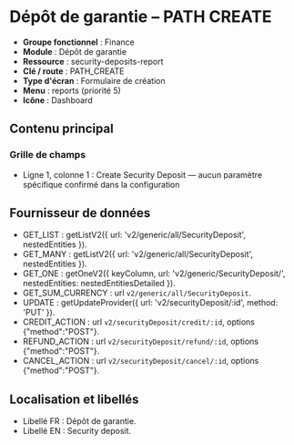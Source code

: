 # Dépôt de garantie – PATH CREATE

- **Groupe fonctionnel** : Finance
- **Module** : Dépôt de garantie
- **Ressource** : security-deposits-report
- **Clé / route** : PATH_CREATE
- **Type d'écran** : Formulaire de création
- **Menu** : reports (priorité 5)
- **Icône** : Dashboard

## Contenu principal
### Grille de champs
- Ligne 1, colonne 1 : Create Security Deposit — aucun paramètre spécifique confirmé dans la configuration

## Fournisseur de données
- GET_LIST : getListV2({
  url: 'v2/generic/all/SecurityDeposit',
  nestedEntities
}).
- GET_MANY : getListV2({
  url: 'v2/generic/all/SecurityDeposit',
  nestedEntities
}).
- GET_ONE : getOneV2({
  keyColumn,
  url: 'v2/generic/SecurityDeposit/',
  nestedEntities: nestedEntitiesDetailed
}).
- GET_SUM_CURRENCY : url `v2/generic/all/SecurityDeposit`.
- UPDATE : getUpdateProvider({
  url: 'v2/securityDeposit/:id',
  method: 'PUT'
}).
- CREDIT_ACTION : url `v2/securityDeposit/credit/:id`, options {"method":"POST"}.
- REFUND_ACTION : url `v2/securityDeposit/refund/:id`, options {"method":"POST"}.
- CANCEL_ACTION : url `v2/securityDeposit/cancel/:id`, options {"method":"POST"}.

## Localisation et libellés
- Libellé FR : Dépôt de garantie.
- Libellé EN : Security deposit.